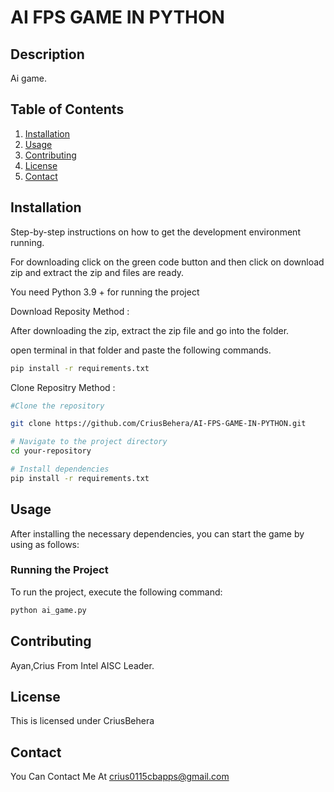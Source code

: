 # AI FPS GAME IN PYTHON

## Description
Ai game.

## Table of Contents
1. [Installation](#installation)
2. [Usage](#usage)
3. [Contributing](#contributing)
4. [License](#license)
5. [Contact](#contact)

## Installation
Step-by-step instructions on how to get the development environment running.

For downloading click on the green code button and then click on download zip and extract the zip and files are ready.

You need Python 3.9 + for running the project

Download Reposity Method :

After downloading the zip, extract the zip file and go into the folder.

open terminal in that folder and paste the following commands.

```bash
pip install -r requirements.txt
```

Clone Repositry Method :
```bash
#Clone the repository

git clone https://github.com/CriusBehera/AI-FPS-GAME-IN-PYTHON.git

# Navigate to the project directory
cd your-repository

# Install dependencies
pip install -r requirements.txt

```
## Usage

After installing the necessary dependencies, you can start the game by using as follows:

### Running the Project
To run the project, execute the following command:

```bash
python ai_game.py
```

## Contributing

Ayan,Crius From Intel AISC Leader.

## License

This is licensed under CriusBehera

## Contact

You Can Contact Me At crius0115cbapps@gmail.com
